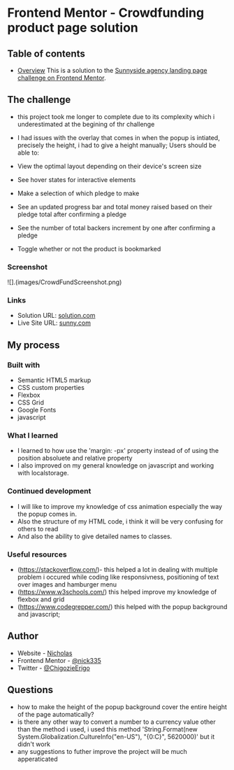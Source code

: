 # Frontend Mentor - Crowdfunding product page solution


## Table of contents
- [Overview](#overview)
This is a solution to the [Sunnyside agency landing page challenge on Frontend Mentor](https://www.frontendmentor.io/challenges/crowdfunding-product-page-7uvcZe7ZR).

## The challenge
- this project took me longer to complete due to its complexity which i underestimated at the begining of thr challenge
- I had issues with the overlay that comes in when the popup is intiated, precisely the height, i had to give a height manually;
Users should be able to:

- View the optimal layout depending on their device's screen size
- See hover states for interactive elements
- Make a selection of which pledge to make
- See an updated progress bar and total money raised based on their pledge total after confirming a pledge
- See the number of total backers increment by one after confirming a pledge
- Toggle whether or not the product is bookmarked

### Screenshot
![].(images/CrowdFundScreenshot.png)

### Links
- Solution URL: [solution.com](https://github.com/nick335/crowdFund)
- Live Site URL: [sunny.com](https://nick335.github.io/sunny/)

## My process


### Built with
- Semantic HTML5 markup
- CSS custom properties
- Flexbox
- CSS Grid
- Google Fonts
- javascript


### What I learned
- I learned to how use the 'margin: -px' property instead of of using the position absoluete and relative property
- I also improved on my general knowledge on javascript and working with localstorage.

### Continued development
- I will like to improve my knowledge of css animation especially the way the popup comes in.
- Also the structure of my HTML code, i think it will be very confusing for others to read
- And also the ability to give detailed names to classes. 

### Useful resources
- (https://stackoverflow.com/)- this helped a lot in dealing with multiple problem i occured while coding like responsivness, positioning of text over images and hamburger menu
- (https://www.w3schools.com/) this helped improve my knowledge of flexbox and grid
- (https://www.codegrepper.com/) this helped with the popup background and javascript;

## Author
- Website - [Nicholas](https://www.your-site.com)
- Frontend Mentor - [@nick335](https://www.frontendmentor.io/profile/nick335)
- Twitter - [@ChigozieErigo](https://www.twitter.com/ChigozieErigo)


## Questions
- how to make the height of the popup background cover the entire height of the page automatically?
- is there any other way to convert a number to a currency value other than the method i used, i used this method 'String.Format(new System.Globalization.CultureInfo("en-US"), "{0:C}", 5620000)' but it didn't work
- any suggestions to futher improve the project will be much apperaticated 
